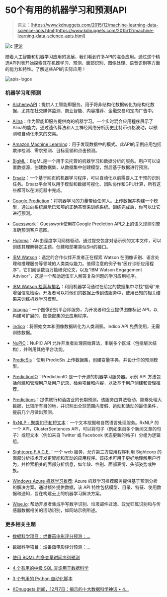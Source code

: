 # 50个有用的机器学习和预测API

> 原文：[https://www.kdnuggets.com/2015/12/machine-learning-data-science-apis.html](https://www.kdnuggets.com/2015/12/machine-learning-data-science-apis.html)

![c](../Images/3d9c022da2d331bb56691a9617b91b90.png) [评论](/2015/12/machine-learning-data-science-apis.html/2#comments)

随着人工智能和机器学习应用的发展，我们看到许多API的混合应用。通过这个精选API列表开始探索其在机器学习、预测、面部识别、图像处理、语音识别等方面的能力和特性。了解这些API的实际应用！

![apis-logos](../Images/98279052563e6465c72f371834ea60b7.png)

### 机器学习和预测

+   [AlchemyAPI](http://www.programmableweb.com/api/alchemyapi "AlchemyAPI")：提供人工智能即服务。用于将非结构化数据转化为结构化数据，尤其在社交媒体监测、商业智能、内容推荐、金融交易和定向广告中。

+   [Alina](http://www.programmableweb.com/api/alina)：作为智能即服务提供商的机器学习。一个实时混合应用程序展示了Alina的能力，通过遗传算法和人工神经网络分析历史比特币价格波动，以预测和自动化未来的交易。

+   [Amazon Machine Learning](http://www.programmableweb.com/api/amazon-machine-learning "Amazon Machine Learning")：用于发现数据中的模式。此API的示例应用包括欺诈检测、需求预测、目标营销和点击预测。

+   [BigML](http://www.programmableweb.com/api/bigml "BigML")：BigML是一个用于云托管的机器学习和数据分析的服务。用户可以设置数据源，创建数据集，从数据集中创建模型，然后基于数据进行预测。

+   [Ersatz](http://www.programmableweb.com/api/ersatz "Ersatz")：一个基于网页的机器学习程序，可以自动化以前需要人工干预的识别任务。Ersatz平台可以用于模型和数据可视化、团队协作和GPU计算，所有这些都可以在浏览器中完成。

+   [Google Prediction](http://www.programmableweb.com/api/google-prediction "Google Prediction")：将机器学习的力量带给任何人。上传数据并构建一个模型，通过向系统展示已知项的正确答案来训练系统。训练完成后，你可以让它进行预测。

+   [Guesswork](http://www.programmableweb.com/api/guesswork)：Guesswork使用在Google Prediction API之上的语义规则引擎准确预测客户意图。

+   [Hutoma](http://www.programmableweb.com/api/hutoma "Hutoma")：AIs由深度学习网络驱动，通过提交包含对话示例的文本文件，可以训练其理解特定主题。创建和部署类似Siri的接口。

+   [IBM Watson](http://www.programmableweb.com/api/ibm-watson)：选定的合作伙伴开发者正在探索 Watson 在图像识别、语言处理和推理服务等领域的人类类似能力。值得注意的例子有“医疗诊断应用程序”，它们阅读数百万篇研究论文，以及“IBM Watson Engagement Advisor”，这是一个帮助退伍军人解答复杂问题的学习应用程序。

+   [IBM Watson 检索与排名](http://www.programmableweb.com/api/ibm-watson-retrieve-and-rank)：利用机器学习通过在给定的数据集中寻找“信号”来增强信息检索。开发者可以将他们的数据上传到该服务中，使用已知的相关结果来训练机器学习模型。

+   [Imagga](http://www.programmableweb.com/api/imagga "Imagga")：一个图像识别平台即服务，为开发者和企业提供图像标记 API，以构建可扩展的、图像密集的云应用程序。

+   [indico](http://www.programmableweb.com/api/indico "indico")：将原始文本和图像数据转化为人类洞察。indico API 免费使用，无需训练数据。

+   [NuPIC](http://www.programmableweb.com/api/nupic "NuPIC")：NuPIC API 允许开发者处理原始算法，串联多个区域（包括层次结构），并利用其他平台功能。

+   [PredicSis](http://www.programmableweb.com/api/predicsis)：使用 PredicSis 上传数据集，创建变量字典，并设计你的预测模型。

+   [PredictionIO](http://www.programmableweb.com/api/predictionio "PredictionIO")：PredictionIO 是一个开源的机器学习服务器。示例 API 方法包括创建和管理用户及用户记录、检索项目和内容，以及基于用户创建和管理推荐。

+   [Predictions](http://www.programmableweb.com/api/qalendra-predictions)：提供旅行和酒店业的长期预测。该服务由算法驱动，能够处理大数据，比较所有目的地，并识别出全球范围内度假、运动和活动的最佳条件，提前几个月做出预测。

+   [RxNLP - 聚类句子和短文本](http://www.programmableweb.com/api/rxnlp-cluster-sentences-and-short-texts)：一个文本挖掘和自然语言处理服务。RxNLP 的一个 API，ClusterSentences API，可以将句子（例如来自多个新闻文章的句子）或短文本（例如来自 Twitter 或 Facebook 状态更新的帖子）分组为逻辑组。

+   [Sightcorp F.A.C.E.](http://www.programmableweb.com/api/sightcorp-f..c.e. "Sightcorp F.A.C.E.")：一个 web 服务，允许第三方应用程序利用 Sightcorp 的面部分析技术开发更智能和互动的应用程序。该技术可用于更好地理解用户行为，并检索相关的面部分析信息，如年龄、性别、面部表情、头部姿势或种族。

+   [Windows Azure 机器学习推荐](http://www.programmableweb.com/api/windows-azure-machine-learning-recommendations "Windows Azure Machine Learning Recommendations"): Azure 机器学习推荐服务提供基于预测分析的解决方案。通过额外提供数据，该 API 特性包括模型、目录、特征、使用数据和通知，旨在构建云上的机器学习解决方案。

+   [Wise.io](http://www.programmableweb.com/api/wise.io "Wise.io"): 帮助开发者集成手写数字识别、垃圾邮件过滤、政党归属识别和与传感器数据相关的活动识别，如网站示例所述。

### 更多相关主题

+   [数据科学项目：烂番茄电影评分预测：…](https://www.kdnuggets.com/2023/06/data-science-project-rotten-tomatoes-movie-rating-prediction-first-approach.html)

+   [数据科学项目：烂番茄电影评分预测：…](https://www.kdnuggets.com/2023/07/data-science-project-rotten-tomatoes-movie-rating-prediction-second-approach.html)

+   [使用 BQML 的多变量时间序列预测](https://www.kdnuggets.com/2023/07/multivariate-timeseries-prediction-bqml.html)

+   [4 个有用的中级 SQL 查询用于数据科学](https://www.kdnuggets.com/2022/12/4-useful-intermediate-sql-queries-data-science.html)

+   [3 个有用的 Python 自动化脚本](https://www.kdnuggets.com/2022/11/3-useful-python-automation-scripts.html)

+   [KDnuggets 新闻，12月7日：揭示的十大数据科学神话 • 4…](https://www.kdnuggets.com/2022/n47.html)
